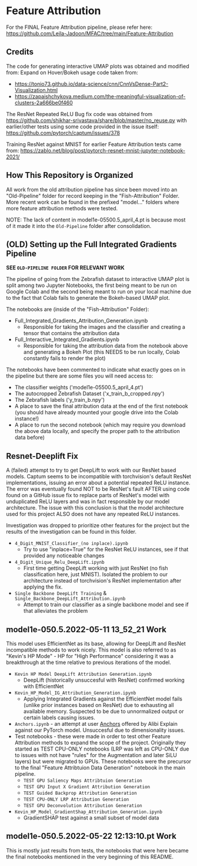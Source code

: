 # Feature Attribution

For the FINAL Feature Attribution pipeline, please refer here: https://github.com/Leila-Jadoon/MFAC/tree/main/Feature-Attribution

## Credits

The code for generating interactive UMAP plots was obtained and modified from: Expand on Hover/Bokeh usage code taken from:
* https://tonio73.github.io/data-science/cnn/CnnVsDense-Part2-Visualization.html
* https://zapaishchykova.medium.com/the-meaningful-visualization-of-clusters-2a666be0f460

The ResNet Repeated ReLU Bug fix code was obtained from https://github.com/shikhar-srivastava/share/blob/master/no_reuse.py with earlier/other tests using some code provided in the issue itself: https://github.com/pytorch/captum/issues/378

Training ResNet against MNIST for earlier Feature Attribution tests came from: https://zablo.net/blog/post/pytorch-resnet-mnist-jupyter-notebook-2021/



## How This Repository is Organized

All work from the old attribution pipeline has since been moved into an "Old-Pipeline" folder for record keeping in the "Fish-Attribution" Folder. More recent work can be found in the prefixed "model..." folders where more feature attribution methods were tested.

NOTE: The lack of content in model1e-05500.5_april_4.pt is because most of it made it into the `Old-Pipeline` folder after consolidation.

## (OLD) Setting up the Full Integrated Gradients Pipeline

__SEE `OLD-PIPELINE FOLDER` FOR RELEVANT WORK__

The pipeline of going from the Zebrafish dataset to interactive UMAP plot is split among two Jupyter Notebooks, the first being meant to be run on Google Colab and the second being meant to run on your local machine due to the fact that Colab fails to generate the Bokeh-based UMAP plot.

The notebooks are (inside of the "Fish-Attribution" Folder):
* Full_Integrated_Gradients_Attribution_Generation.ipynb
  * Responsible for taking the images and the classifier and creating a tensor that contains the attribution data
* Full_Interactive_Integrated_Gradients.ipynb
  * Responsible for taking the attribution data from the notebook above and generating a Bokeh Plot (this NEEDS to be run locally, Colab constantly fails to render the plot)

The notebooks have been commented to indicate what exactly goes on in the pipeline but there are some files you will need access to:
* The classifier weights ('model1e-05500.5_april_4.pt')
* The autocropped Zebrafish Dataset ('x_train_b_cropped.npy')
* The Zebrafish labels ('y_train_b.npy')
* A place to save the final attribution data at the end of the first notebook (you should have already mounted your google drive into the Colab instance!)
* A place to run the second notebook (which may require you download the above data locally, and specify the proper path to the attribution data before)


## Resnet-Deeplift Fix

A (failed) attempt to try to get DeepLift to work with our ResNet based models. Captum seems to be incompatible with torchvision's default ResNet implementations, issuing an error about a potential repeated ReLU instance. The error was eventually found NOT to be ResNet's fault AFTER using code found on a GitHub issue fix to replace parts of ResNet's model with unduplicated ReLU layers and was in fact responsible by our model architecture. The issue with this conclusion is that the model architecture used for this project ALSO does not have any repeated ReLU instances.

Investigation was dropped to prioritize other features for the project but the results of the investigation can be found in this folder.
* `4_Digit_MNIST_Classifier_(no inplace).ipynb`
  * Try to use "inplace=True" for the ResNet ReLU instances, see if that provided any noticeable changes
* `4_Digit_Unique_Relu_DeepLift.ipynb`
  * First time getting DeepLift working with just ResNet (no fish classification here, just MNIST). Isolated the problem to our architecture instead of torchvision's ResNet implementation after applying the fix.
* `Single Backbone DeepLift Training` & `Single_Backbone_DeepLift_Attribution.ipynb`
  * Attempt to train our classifier as a single backbone model and see if that alleviates the problem

## model1e-050.5.2022-05-11 13_52_21 Work

This model uses EfficientNet as its base, allowing for DeepLift and ResNet incompatible methods to work nicely. This model is also referred to as "Kevin's HP Mode" - HP for "High Performance" considering it was a breakthrough at the time relative to previous iterations of the model.

* `Kevin HP Model DeepLift Attribution Generation.ipynb`
  * DeepLift (historically unsuccesful with ResNet) confirmed working with EfficientNet
* `Kevin_HP_Model_IG_Attribution_Generation.ipynb`
  * Applying Integrated Gradients against the EfficientNet model fails (unlike prior instances based on ResNet) due to exhausting all available memory. Suspected to be due to unnormalized output or certain labels causing issues.
* `Anchors.ipynb` - an attempt at user [Anchors](https://docs.seldon.io/projects/alibi/en/stable/methods/Anchors.html) offered by Alibi Explain against our PyTorch model. Unsuccesful due to dimensionality issues.
* Test notebooks - these were made in order to test other Feature Attribution methods to expand the scope of the project. Originally they started as TEST CPU-ONLY notebooks (LRP was left as CPU-ONLY due to issues with not have "rules" for the Augmentation and later SiLU layers) but were migrated to GPUs. These notebooks were the precursor to the final "Feature Attribtuion Data Generation" notebook in the main pipeline.
  * `TEST GPU Saliency Maps Attribtuion Generation`
  * `TEST GPU Input X Gradient Attribution Generation`
  * `TEST Guided Backprop Attribution Generation`
  * `TEST CPU-ONLY LRP Attribution Generation`
  * `TEST GPU Deconvolution Attribution Generation`
* `Kevin_HP_Model_GradientShap_Attribution_Generation.ipynb`
  * GradientSHAP test against a small subset of model data

## model1e-050.5.2022-05-22 12:13:10.pt Work

This is mostly just results from tests, the notebooks that were here became the final notebooks mentioned in the very beginning of this README.

